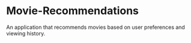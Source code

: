 # Movie-Recommendations
An application that recommends movies based on user preferences and viewing history.
